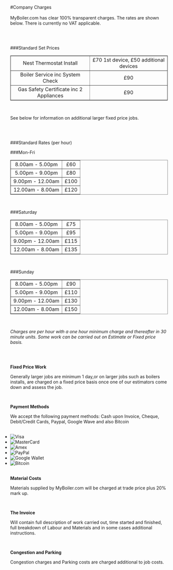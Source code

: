 #Company Charges
<br />
<br />
MyBoiler.com has clear 100% transparent charges. The rates are shown below. There is currently no VAT applicable.

<br />
<br />

###Standard Set Prices

<table border="1" style="width:100%; border: 1px solid grey; text-align:center;">
			 	<tr><td> Nest Thermostat Install</td>   <td>  £70 1st device, £50 additional devices</td></tr>
			 	<tr><td> Boiler Service inc System Check</td>   <td> £90</td></tr>
				<tr><td> Gas Safety Certificate inc 2 Appliances  </td>  <td> £90</td></tr>
</table>
<br />


See below for information on additional larger fixed price jobs.

<br />
<br />

###Standard Rates (per hour)

###Mon-Fri

<table border="1" style="width:100%; border: 1px solid grey; text-align:center;">
			 	<tr><td> 8.00am - 5.00pm</td>   <td>  £60 </td></tr>
			 	<tr><td> 5.00pm - 9.00pm </td>   <td> £80</td></tr>
				<tr><td>9.00pm - 12.00am  </td>  <td> £100</td></tr>
			 	<tr><td>12.00am - 8.00am  </td>  <td> £120</td></tr>
</table>
<br />

###Saturday

<table border="1" style="width:100%; border: 1px solid grey; text-align:center">		
				 <tr><td> 8.00am - 5.00pm</td>   <td>  £75</td></tr>
				 <tr><td> 5.00pm - 9.00pm </td>    <td>  £95</td></tr>
				 <tr><td>9.00pm - 12.00am  </td>   <td>   £115</td></tr>
				 <tr><td>12.00am - 8.00am  </td>   <td>  £135</td></tr>
</table>

<br />

###Sunday

<table border="1" style="width:100%; border: 1px solid grey; text-align:center">
				 <tr><td> 8.00am - 5.00pm</td>   <td>  £90</td></tr>
				 <tr><td> 5.00pm - 9.00pm </td>  <td>  £110</td></tr>
				 <tr><td>9.00pm - 12.00am  </td>   <td>  £130</td></tr>
				 <tr><td>12.00am - 8.00am  </td>   <td>  £150</td></tr>
</table>

<br />

*Charges are per hour with a one hour minimum charge and thereafter in 30 minute units. Some work can be carried out on Estimate or Fixed price basis.*

<br /><br />

**Fixed Price Work**

Generally larger jobs are minimum 1 day,or on larger jobs such as boilers installs, are charged on a fixed price basis once one of our estimators come down and assess the job.

<br />

**Payment Methods**

We accept the following payment methods: Cash upon Invoice, Cheque, Debit/Credit Cards, Paypal, Google Wave and also Bitcoin

<div id="creditcards" style="float:none">
	<ul class="credit-cards p10 clearfix" style="display:inline; margin: 0 auto;">
	            <li><img src="//cdn.shopify.com/s/files/1/0758/1671/t/1/assets/icon-cc-visa.png?6948167398204912247" alt="Visa"></li>
	            <li><img src="//cdn.shopify.com/s/files/1/0758/1671/t/1/assets/icon-cc-mastercard.png?6948167398204912247" alt="MasterCard"></li>
	            <li><img src="//cdn.shopify.com/s/files/1/0758/1671/t/1/assets/icon-cc-amex.png?6948167398204912247" alt="Amex"></li>
	            <li><img src="//cdn.shopify.com/s/files/1/0758/1671/t/1/assets/icon-cc-paypal.png?6948167398204912247" alt="PayPal"></li>
	            <li><img src="//cdn.shopify.com/s/files/1/0758/1671/t/1/assets/icon-cc-google.png?6948167398204912247" alt="Google Wallet"></li>
	            <li><img src="//cdn.shopify.com/s/files/1/0758/1671/t/1/assets/icon-cc-bitcoin.png?6948167398204912247" alt="Bitcoin"></li>
	</ul>
</div>

<br />

**Material Costs**

Materials supplied by MyBoiler.com will be charged at trade price plus 20% mark up.

<br />

**The Invoice**

Will contain full description of work carried out, time started and finished, full breakdown of Labour and Materials and in some cases additional instructions.

<br />

**Congestion and Parking**

Congestion charges and Parking costs are charged additional to job costs.

